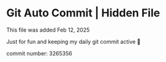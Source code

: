 # Git Auto Commit | Hidden File

This file was added Feb 12, 2025

Just for fun and keeping my daily git commit active 🤪

commit number: 3265356
